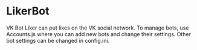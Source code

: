 # LikerBot
VK Bot Liker can put likes on the VK social network.
To manage bots, use Accounts.js where you can add new bots and change their settings. 
Other bot settings can be changed in config.ini. 
